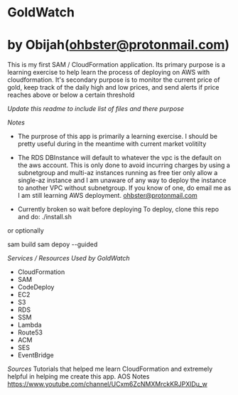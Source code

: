 # GoldWatch
# by Obijah(ohbster@protonmail.com)

This is my first SAM / CloudFormation application. Its primary purpose is a learning exercise to help learn the process of deploying on AWS with cloudformation. It's secondary purpose is to monitor the current price of gold, keep track of the daily high and low prices, and send alerts if price reaches above or below a certain threshold

*Update this readme to include list of files and there purpose*

*Notes*
- The purprose of this app is primarily a learning exercise. I should be pretty useful during in the meantime with current market volitilty

- The RDS DBInstance will default to whatever the vpc is the default on the aws account. This is only done
to avoid incurring charges by using a subnetgroup and multi-az instances running as free tier only allow a single-az instance and I am unaware of any way to deploy the instance to another VPC without subnetgroup. If you know of one, do email me as I am still learning AWS deployment. ohbster@protonmail.com

- Currently broken so wait before deploying
To deploy, clone this repo and do:
./install.sh

or optionally

sam build
sam depoy --guided

*Services / Resources Used by GoldWatch*
- CloudFormation
- SAM
- CodeDeploy
- EC2
- S3
- RDS
- SSM
- Lambda
- Route53
- ACM
- SES
- EventBridge

*Sources*
Tutorials that helped me learn CloudFormation and extremely helpful in helping me create this app.
AOS Notes https://www.youtube.com/channel/UCxm6ZcNMXMrckKRJPXlDu_w

